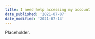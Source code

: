 ```yaml
---
title: I need help accessing my account
date_published: '2021-07-07'
date_modified: '2021-07-14'
---
```


Placeholder.
